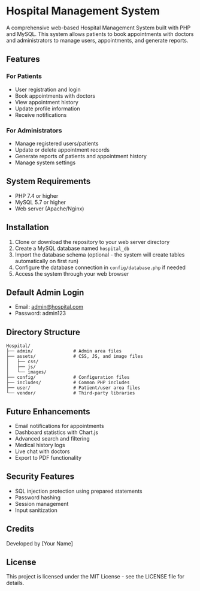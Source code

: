 # Hospital Management System

A comprehensive web-based Hospital Management System built with PHP and MySQL. This system allows patients to book appointments with doctors and administrators to manage users, appointments, and generate reports.

## Features

### For Patients
- User registration and login
- Book appointments with doctors
- View appointment history
- Update profile information
- Receive notifications

### For Administrators
- Manage registered users/patients
- Update or delete appointment records
- Generate reports of patients and appointment history
- Manage system settings

## System Requirements

- PHP 7.4 or higher
- MySQL 5.7 or higher
- Web server (Apache/Nginx)

## Installation

1. Clone or download the repository to your web server directory
2. Create a MySQL database named `hospital_db`
3. Import the database schema (optional - the system will create tables automatically on first run)
4. Configure the database connection in `config/database.php` if needed
5. Access the system through your web browser

## Default Admin Login

- Email: admin@hospital.com
- Password: admin123

## Directory Structure

```
Hospital/
├── admin/               # Admin area files
├── assets/              # CSS, JS, and image files
│   ├── css/
│   ├── js/
│   └── images/
├── config/              # Configuration files
├── includes/            # Common PHP includes
├── user/                # Patient/user area files
└── vendor/              # Third-party libraries
```

## Future Enhancements

- Email notifications for appointments
- Dashboard statistics with Chart.js
- Advanced search and filtering
- Medical history logs
- Live chat with doctors
- Export to PDF functionality

## Security Features

- SQL injection protection using prepared statements
- Password hashing
- Session management
- Input sanitization

## Credits

Developed by [Your Name]

## License

This project is licensed under the MIT License - see the LICENSE file for details. 